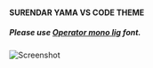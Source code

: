 #### SURENDAR YAMA VS CODE THEME

##### Please use [Operator mono lig](https://github.com/SuperZero17/operator-mono-lig) font.


![Screenshot](https://bit.ly/3VEQ3Zu)


 
